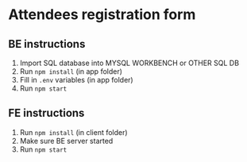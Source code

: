 # Attendees registration form

## BE instructions
1) Import SQL database into MYSQL WORKBENCH or OTHER SQL DB
2) Run `npm install` (in app folder)
3) Fill in `.env` variables (in app folder)
4) Run `npm start`

## FE instructions
1) Run `npm install` (in client folder)
2) Make sure BE server started
3) Run `npm start`
